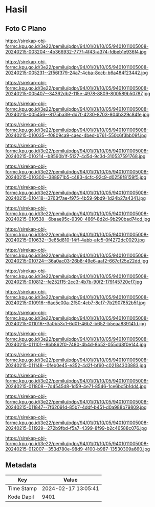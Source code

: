 # Hasil

## Foto C Plano

https://sirekap-obj-formc.kpu.go.id/3e22/pemilu/pdpr/94/01/01/10/05/9401011005008-20240215-003204--4b366932-777f-4f43-a374-fdbeb1e936f4.jpg

https://sirekap-obj-formc.kpu.go.id/3e22/pemilu/pdpr/94/01/01/10/05/9401011005008-20240215-005231--2f56f379-24a7-4cba-8ccb-b6a484f23442.jpg

https://sirekap-obj-formc.kpu.go.id/3e22/pemilu/pdpr/94/01/01/10/05/9401011005008-20240215-005407--34362db2-115e-4978-8809-800589b50787.jpg

https://sirekap-obj-formc.kpu.go.id/3e22/pemilu/pdpr/94/01/01/10/05/9401011005008-20240215-005456--8175ba39-dd7f-4230-8703-804b329c84fe.jpg

https://sirekap-obj-formc.kpu.go.id/3e22/pemilu/pdpr/94/01/01/10/05/9401011005008-20240215-010035--f0809ca9-caec-4bed-b761-550c6f3bb09f.jpg

https://sirekap-obj-formc.kpu.go.id/3e22/pemilu/pdpr/94/01/01/10/05/9401011005008-20240215-010214--b8590b1f-5127-4d5d-9c3d-310537591768.jpg

https://sirekap-obj-formc.kpu.go.id/3e22/pemilu/pdpr/94/01/01/10/05/9401011005008-20240215-010300--388971b5-c483-4cfc-92c9-d0258f8159f5.jpg

https://sirekap-obj-formc.kpu.go.id/3e22/pemilu/pdpr/94/01/01/10/05/9401011005008-20240215-010418--3763f7ae-f975-4b59-9bd9-1d24b27a4341.jpg

https://sirekap-obj-formc.kpu.go.id/3e22/pemilu/pdpr/94/01/01/10/05/9401011005008-20240215-010538--6baae95c-9390-486f-8d2d-9b290bad74cd.jpg

https://sirekap-obj-formc.kpu.go.id/3e22/pemilu/pdpr/94/01/01/10/05/9401011005008-20240215-010632--3e65d810-14ff-4abb-afc5-0f4272dc0029.jpg

https://sirekap-obj-formc.kpu.go.id/3e22/pemilu/pdpr/94/01/01/10/05/9401011005008-20240215-010724--36a0ac03-26b8-49e6-aaf2-667cf25e22dd.jpg

https://sirekap-obj-formc.kpu.go.id/3e22/pemilu/pdpr/94/01/01/10/05/9401011005008-20240215-010812--fe252f15-2cc3-4b7b-90f2-179145720cf7.jpg

https://sirekap-obj-formc.kpu.go.id/3e22/pemilu/pdpr/94/01/01/10/05/9401011005008-20240215-010916--6ac5c00a-2f50-4cb7-8cf7-7b2907852b5f.jpg

https://sirekap-obj-formc.kpu.go.id/3e22/pemilu/pdpr/94/01/01/10/05/9401011005008-20240215-011016--3a0b53c1-6d01-46b2-b652-b5eaa839141d.jpg

https://sirekap-obj-formc.kpu.go.id/3e22/pemilu/pdpr/94/01/01/10/05/9401011005008-20240215-011101--8bb862f0-7480-4b4d-8b52-055dd8f0e144.jpg

https://sirekap-obj-formc.kpu.go.id/3e22/pemilu/pdpr/94/01/01/10/05/9401011005008-20240215-011148--0feb0e45-e352-4d2f-bf60-c02184303883.jpg

https://sirekap-obj-formc.kpu.go.id/3e22/pemilu/pdpr/94/01/01/10/05/9401011005008-20240215-011808--7d4545d8-1d59-4e71-8546-1ce6bc5b1dd4.jpg

https://sirekap-obj-formc.kpu.go.id/3e22/pemilu/pdpr/94/01/01/10/05/9401011005008-20240215-011847--7f62091d-85b7-4ddf-b451-d0a988b79809.jpg

https://sirekap-obj-formc.kpu.go.id/3e22/pemilu/pdpr/94/01/01/10/05/9401011005008-20240215-011929--272b9fbd-f5a7-4399-8f99-b2c46588c076.jpg

https://sirekap-obj-formc.kpu.go.id/3e22/pemilu/pdpr/94/01/01/10/05/9401011005008-20240215-012007--353d780e-98d9-4100-b987-13530309a660.jpg


## Metadata

| Key        | Value               |
| ---------- | ------------------- |
| Time Stamp | 2024-02-17 13:05:41 |
| Kode Dapil | 9401                |



